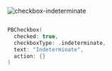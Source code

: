 ![checkbox-indeterminate](https://github.com/powerhome/playbook/assets/92755007/eacd6976-bd00-41a9-aca1-75ce23b6a58c)

```swift

PBCheckbox(
  checked: true,
  checkboxType: .indeterminate,
  text: "Indeterminate",
  action: {}
)

```
